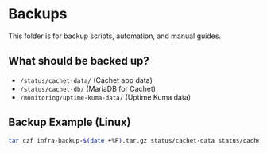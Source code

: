 # Backups

This folder is for backup scripts, automation, and manual guides.

## What should be backed up?
- `/status/cachet-data/` (Cachet app data)
- `/status/cachet-db/` (MariaDB for Cachet)
- `/monitoring/uptime-kuma-data/` (Uptime Kuma data)

## Backup Example (Linux)
```bash
tar czf infra-backup-$(date +%F).tar.gz status/cachet-data status/cachet-db monitoring/uptime-kuma-data
